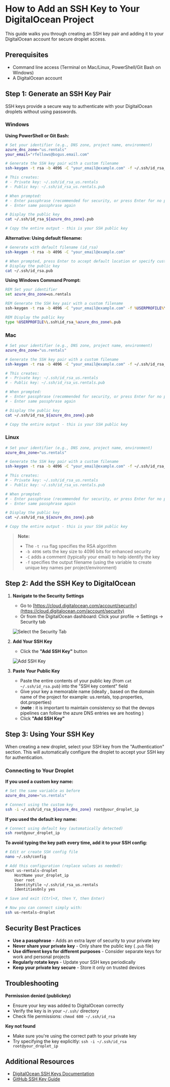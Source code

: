 # How to Add an SSH Key to Your DigitalOcean Project

This guide walks you through creating an SSH key pair and adding it to your DigitalOcean account for secure droplet access.

## Prerequisites

- Command line access (Terminal on Mac/Linux, PowerShell/Git Bash on Windows)
- A DigitalOcean account

## Step 1: Generate an SSH Key Pair

SSH keys provide a secure way to authenticate with your DigitalOcean droplets without using passwords.

### Windows

**Using PowerShell or Git Bash:**

```bash
# Set your identifier (e.g., DNS zone, project name, environment)
azure_dns_zone="us.rentals"
your_email="rfellows@bogus.email.com"

# Generate the SSH key pair with a custom filename
ssh-keygen -t rsa -b 4096 -C "your_email@example.com" -f ~/.ssh/id_rsa_${azure_dns_zone}

# This creates:
# - Private key: ~/.ssh/id_rsa_us.rentals
# - Public key: ~/.ssh/id_rsa_us.rentals.pub

# When prompted:
# - Enter passphrase (recommended for security, or press Enter for no passphrase)
# - Enter same passphrase again

# Display the public key
cat ~/.ssh/id_rsa_${azure_dns_zone}.pub

# Copy the entire output - this is your SSH public key
```

**Alternative: Using default filename:**

```bash
# Generate with default filename (id_rsa)
ssh-keygen -t rsa -b 4096 -C "your_email@example.com"

# When prompted, press Enter to accept default location or specify custom path
# Display the public key
cat ~/.ssh/id_rsa.pub
```

**Using Windows Command Prompt:**

```cmd
REM Set your identifier
set azure_dns_zone=us.rentals

REM Generate the SSH key pair with a custom filename
ssh-keygen -t rsa -b 4096 -C "your_email@example.com" -f %USERPROFILE%\.ssh\id_rsa_%azure_dns_zone%

REM Display the public key
type %USERPROFILE%\.ssh\id_rsa_%azure_dns_zone%.pub
```

### Mac

```bash
# Set your identifier (e.g., DNS zone, project name, environment)
azure_dns_zone="us.rentals"

# Generate the SSH key pair with a custom filename
ssh-keygen -t rsa -b 4096 -C "your_email@example.com" -f ~/.ssh/id_rsa_${azure_dns_zone}

# This creates:
# - Private key: ~/.ssh/id_rsa_us.rentals
# - Public key: ~/.ssh/id_rsa_us.rentals.pub

# When prompted:
# - Enter passphrase (recommended for security, or press Enter for no passphrase)
# - Enter same passphrase again

# Display the public key
cat ~/.ssh/id_rsa_${azure_dns_zone}.pub

# Copy the entire output - this is your SSH public key
```

### Linux

```bash
# Set your identifier (e.g., DNS zone, project name, environment)
azure_dns_zone="us.rentals"

# Generate the SSH key pair with a custom filename
ssh-keygen -t rsa -b 4096 -C "your_email@example.com" -f ~/.ssh/id_rsa_${azure_dns_zone}

# This creates:
# - Private key: ~/.ssh/id_rsa_us.rentals
# - Public key: ~/.ssh/id_rsa_us.rentals.pub

# When prompted:
# - Enter passphrase (recommended for security, or press Enter for no passphrase)
# - Enter same passphrase again

# Display the public key
cat ~/.ssh/id_rsa_${azure_dns_zone}.pub

# Copy the entire output - this is your SSH public key
```

> **Note:**
> - The `-t rsa` flag specifies the RSA algorithm
> - `-b 4096` sets the key size to 4096 bits for enhanced security
> - `-C` adds a comment (typically your email) to help identify the key
> - `-f` specifies the output filename (using the variable to create unique key names per project/environment)

## Step 2: Add the SSH Key to DigitalOcean

1. **Navigate to the Security Settings**
   - Go to [https://cloud.digitalocean.com/account/security](https://cloud.digitalocean.com/account/security)
   - Or from the DigitalOcean dashboard: Click your profile → Settings → Security tab

   ![Select the Security Tab](SecurityTab.png)

2. **Add Your SSH Key**
   - Click the **"Add SSH Key"** button

   ![Add SSH Key](AddSSHKey.png)

3. **Paste Your Public Key**
   - Paste the entire contents of your public key (from `cat ~/.ssh/id_rsa.pub`) into the "SSH key content" field
   - Give your key a memorable name (ideally , based on the domain name of the project for example: us.rentals, top.properties, dot.properties)
    - (**note** : it is important to maintain consistency so that the devops pipelines can follow the azure DNS entries we are hosting )
   - Click **"Add SSH Key"**

## Step 3: Using Your SSH Key

When creating a new droplet, select your SSH key from the "Authentication" section. This will automatically configure the droplet to accept your SSH key for authentication.

### Connecting to Your Droplet

**If you used a custom key name:**

```bash
# Set the same variable as before
azure_dns_zone="us.rentals"

# Connect using the custom key
ssh -i ~/.ssh/id_rsa_${azure_dns_zone} root@your_droplet_ip
```

**If you used the default key name:**

```bash
# Connect using default key (automatically detected)
ssh root@your_droplet_ip
```

**To avoid typing the key path every time, add it to your SSH config:**

```bash
# Edit or create SSH config file
nano ~/.ssh/config

# Add this configuration (replace values as needed):
Host us-rentals-droplet
    HostName your_droplet_ip
    User root
    IdentityFile ~/.ssh/id_rsa_us.rentals
    IdentitiesOnly yes

# Save and exit (Ctrl+X, then Y, then Enter)

# Now you can connect simply with:
ssh us-rentals-droplet
```

## Security Best Practices

- **Use a passphrase** - Adds an extra layer of security to your private key
- **Never share your private key** - Only share the public key (`.pub` file)
- **Use different keys for different purposes** - Consider separate keys for work and personal projects
- **Regularly rotate keys** - Update your SSH keys periodically
- **Keep your private key secure** - Store it only on trusted devices

## Troubleshooting

**Permission denied (publickey)**
- Ensure your key was added to DigitalOcean correctly
- Verify the key is in your `~/.ssh/` directory
- Check file permissions: `chmod 600 ~/.ssh/id_rsa`

**Key not found**
- Make sure you're using the correct path to your private key
- Try specifying the key explicitly: `ssh -i ~/.ssh/id_rsa root@your_droplet_ip`

## Additional Resources

- [DigitalOcean SSH Keys Documentation](https://docs.digitalocean.com/products/droplets/how-to/add-ssh-keys/)
- [GitHub SSH Key Guide](https://docs.github.com/en/authentication/connecting-to-github-with-ssh)
